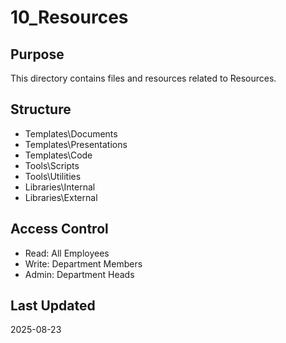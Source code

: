 ﻿# 10_Resources

## Purpose
This directory contains files and resources related to Resources.

## Structure
- Templates\Documents
- Templates\Presentations
- Templates\Code
- Tools\Scripts
- Tools\Utilities
- Libraries\Internal
- Libraries\External

## Access Control
- Read: All Employees
- Write: Department Members
- Admin: Department Heads

## Last Updated
2025-08-23
